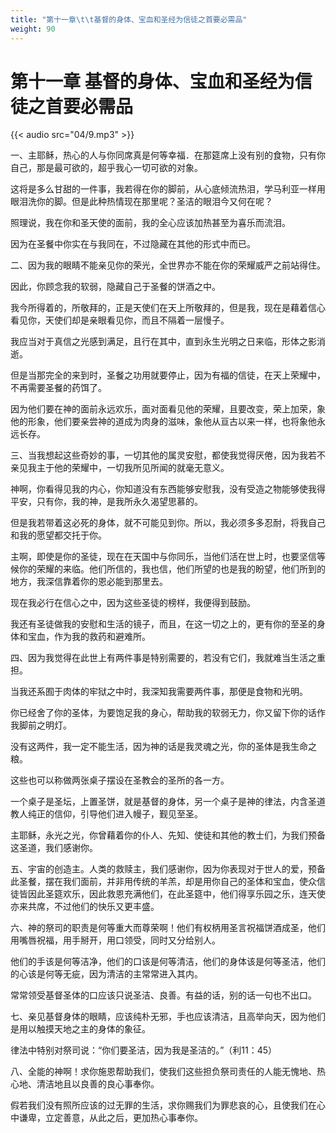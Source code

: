 ```yaml
---
title: "第十一章\t\t基督的身体、宝血和圣经为信徒之首要必需品"
weight: 90
---
```

# 第十一章		基督的身体、宝血和圣经为信徒之首要必需品

{{< audio src="04/9.mp3" >}}

一、主耶稣，热心的人与你同席真是何等幸福．在那筵席上没有别的食物，只有你自己，那是最可欲的，超乎我心一切可欲的对象。

这将是多么甘甜的一件事，我若得在你的脚前，从心底倾流热泪，学马利亚一样用眼泪洗你的脚。但是此种热情现在那里呢？圣洁的眼泪今又何在呢？

照理说，我在你和圣天使的面前，我的全心应该加热甚至为喜乐而流泪。

因为在圣餐中你实在与我同在，不过隐藏在其他的形式中而已。

二、因为我的眼睛不能亲见你的荣光，全世界亦不能在你的荣耀威严之前站得住。

因此，你顾念我的软弱，隐藏自己于圣餐的饼酒之中。

我今所得着的，所敬拜的，正是天使们在天上所敬拜的，但是我，现在是藉着信心看见你，天使们却是亲眼看见你，而且不隔着一层慢子。

我应当对于真信之光感到满足，且行在其中，直到永生光明之日来临，形体之影消逝。

但是当那完全的来到时，圣餐之功用就要停止，因为有福的信徒，在天上荣耀中，不再需要圣餐的药饵了。

因为他们要在神的面前永远欢乐，面对面看见他的荣耀，且要改变，荣上加荣，象他的形象，他们要亲尝神的道成为肉身的滋味，象他从亘古以来一样，也将象他永远长存。

三、当我想起这些奇妙的事，一切其他的属灵安慰，都使我觉得厌倦，因为我若不亲见我主于他的荣耀中，一切我所见所闻的就毫无意义。

神啊，你看得见我的内心，你知道没有东西能够安慰我，没有受造之物能够使我得平安，只有你，我的神，是我所永久渴望思慕的。

但是我若带着这必死的身体，就不可能见到你。所以，我必须多多忍耐，将我自己和我的愿望都交托于你。

主啊，即使是你的圣徒，现在在天国中与你同乐，当他们活在世上时，也要坚信等候你的荣耀的来临。他们所信的，我也信，他们所望的也是我的盼望，他们所到的地方，我深信靠着你的恩必能到那里去。

现在我必行在信心之中，因为这些圣徒的榜样，我便得到鼓励。

我还有圣徒做我的安慰和生活的镜子，而且，在这一切之上的，更有你的至圣的身体和宝血，作为我的救药和避难所。

四、因为我觉得在此世上有两件事是特别需要的，若没有它们，我就难当生活之重担。

当我还系囿于肉体的牢狱之中时，我深知我需要两件事，那便是食物和光明。

你已经舍了你的圣体，为要饱足我的身心，帮助我的软弱无力，你又留下你的话作我脚前之明灯。

没有这两件，我一定不能生活，因为神的话是我灵魂之光，你的圣体是我生命之粮。

这些也可以称做两张桌子摆设在圣教会的圣所的各一方。

一个桌子是圣坛，上置圣饼，就是基督的身体，另一个桌子是神的律法，内含圣道教人纯正的信仰，引导他们进入幔子，觐见至圣。

主耶稣，永光之光，你曾藉着你的仆人、先知、使徒和其他的教士们，为我们预备这圣道，我们感谢你。

五、宇宙的创造主。人类的救赎主，我们感谢你，因为你表现对于世人的爱，预备此圣餐，摆在我们面前，并非用传统的羊羔，却是用你自己的圣体和宝血，使众信徒皆因此圣筵欢乐，因此救恩充满他们，在此圣筵中，他们得享乐园之乐，连天使亦来共席，不过他们的快乐又更丰盛。

六、神的祭司的职责是何等重大而尊荣啊！他们有权柄用圣言祝福饼酒成圣，他们用嘴唇祝福，用手掰开，用口领受，同时又分给别人。

他们的手该是何等洁净，他们的口该是何等清洁，他们的身体该是何等圣洁，他们的心该是何等无疵，因为清洁的主常常进入其内。

常常领受基督圣体的口应该只说圣洁、良善。有益的话，别的话一句也不出口。

七、亲见基督身体的眼睛，应该纯朴无邪，手也应该清洁，且高举向天，因为他们是用以触摸天地之主的身体的象征。

律法中特别对祭司说：“你们要圣洁，因为我是圣洁的。”（利11：45）

八、全能的神啊！求你施恩帮助我们，使我们这些担负祭司责任的人能无愧地、热心地、清洁地且以良善的良心事奉你。

假若我们没有照所应该的过无罪的生活，求你赐我们为罪悲哀的心，且使我们在心中谦卑，立定善意，从此之后，更加热心事奉你。
